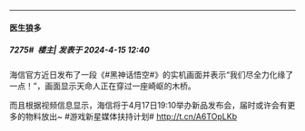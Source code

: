 ﻿
*****

####  医生狼多  
##### 7275#         楼主| 发表于 2024-4-15 12:40

海信官方近日发布了一段《#黑神话悟空#》的实机画面并表示“我们尽全力化缘了一点！”，画面显示天命人正在穿过一座崎岖的木桥。

而且根据视频信息显示，海信将于4月17日19:10举办新品发布会，届时或许会有更多的物料放出~ #游戏新星媒体扶持计划# http://t.cn/A6TOpLKb ​​​

